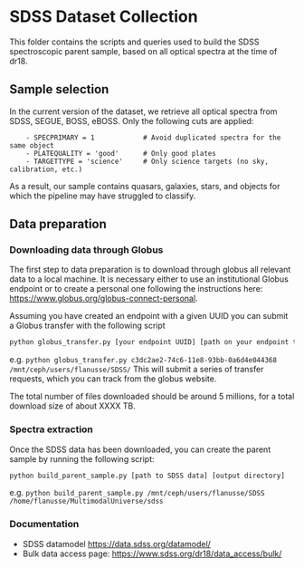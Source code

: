 # SDSS Dataset Collection

This folder contains the scripts and queries used to build the SDSS spectroscopic parent sample, based on 
all optical spectra at the time of dr18.

## Sample selection

In the current version of the dataset, we retrieve all optical spectra from SDSS, SEGUE, BOSS, eBOSS. Only the following
cuts are applied:
```
    - SPECPRIMARY = 1            # Avoid duplicated spectra for the same object
    - PLATEQUALITY = 'good'      # Only good plates
    - TARGETTYPE = 'science'     # Only science targets (no sky, calibration, etc.)
```
As a result, our sample contains quasars, galaxies, stars, and objects for which the pipeline may have struggled
to classify.

## Data preparation

### Downloading data through Globus

The first step to data preparation is to download through globus all relevant data to a local machine. It is necessary either to use an institutional Globus endpoint or to create a personal one following the instructions here: https://www.globus.org/globus-connect-personal.

Assuming you have created an endpoint with a given UUID you can submit a Globus transfer with the following script
```bash
python globus_transfer.py [your endpoint UUID] [path on your endpoint to download data]
```
e.g. `python globus_transfer.py c3dc2ae2-74c6-11e8-93bb-0a6d4e044368 /mnt/ceph/users/flanusse/SDSS/`
This will submit a series of transfer requests, which you can track from the globus website.

The total number of files downloaded should be around 5 millions, for a total download size of about XXXX TB.

### Spectra extraction

Once the SDSS data has been downloaded, you can create the parent sample by running the following script:
```bash
python build_parent_sample.py [path to SDSS data] [output directory]
```
e.g. `python build_parent_sample.py /mnt/ceph/users/flanusse/SDSS /home/flanusse/MultimodalUniverse/sdss`

### Documentation

- SDSS datamodel https://data.sdss.org/datamodel/
- Bulk data access page: https://www.sdss.org/dr18/data_access/bulk/


